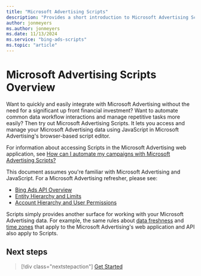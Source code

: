 ```yaml
---
title: "Microsoft Advertising Scripts"
description: "Provides a short introduction to Microsoft Advertising Scripts."
author: jonmeyers
ms.author: jonmeyers
ms.date: 11/13/2024
ms.service: "bing-ads-scripts"
ms.topic: "article"
---
```


# Microsoft Advertising Scripts Overview

Want to quickly and easily integrate with Microsoft Advertising without the need for a significant up front financial investment? Want to automate common data workflow interactions and manage repetitive tasks more easily? Then try out Microsoft Advertising Scripts. It lets you access and manage your Microsoft Advertising data using JavaScript in Microsoft Advertising's browser-based script editor.

For information about accessing Scripts in the Microsoft Advertising web application, see [How can I automate my campaigns with Microsoft Advertising Scripts?](https://help.ads.microsoft.com/#apex/3/en/56890/-1)

This document assumes you're familiar with Microsoft Advertising and JavaScript. For a Microsoft Advertising refresher, please see:

- [Bing Ads API Overview](/advertising/guides/index)
- [Entity Hierarchy and Limits](/advertising/guides/entity-hierarchy-limits) 
- [Account Hierarchy and User Permissions](/advertising/guides/account-hierarchy-permissions)

Scripts simply provides another surface for working with your Microsoft Advertising data. For example, the same rules about [data freshness](https://help.ads.microsoft.com/#apex/3/en/54480/2-500) and [time zones](https://help.ads.microsoft.com/#apex/3/en/54483/2-500) that apply to the Microsoft Advertising's web application and API also apply to Scripts. 


## Next steps

> [!div class="nextstepaction"]
> [Get Started](./get-started.md)
